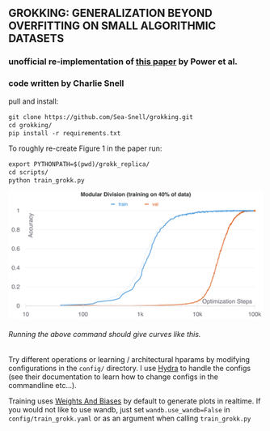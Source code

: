 ## GROKKING: GENERALIZATION BEYOND OVERFITTING ON SMALL ALGORITHMIC DATASETS
### unofficial re-implementation of [this paper](https://mathai-iclr.github.io/papers/papers/MATHAI_29_paper.pdf) by Power et al.
### code written by Charlie Snell

pull and install:
```
git clone https://github.com/Sea-Snell/grokking.git
cd grokking/
pip install -r requirements.txt
```

To roughly re-create Figure 1 in the paper run:

```
export PYTHONPATH=$(pwd)/grokk_replica/
cd scripts/
python train_grokk.py
```

![](grokk.png)
###### Running the above command should give curves like this.

Try different operations or learning / architectural hparams by modifying configurations in the `config/` directory. I use [Hydra](https://hydra.cc/docs/intro) to handle the configs (see their documentation to learn how to change configs in the commandline etc...).

Training uses [Weights And Biases](https://wandb.ai/home) by default to generate plots in realtime. If you would not like to use wandb, just set `wandb.use_wandb=False` in `config/train_grokk.yaml` or as an argument when calling `train_grokk.py`
